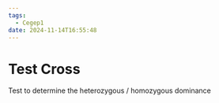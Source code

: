```yaml
---
tags:
  - Cegep1
date: 2024-11-14T16:55:48
---
```


# Test Cross

Test to determine the heterozygous / homozygous dominance
